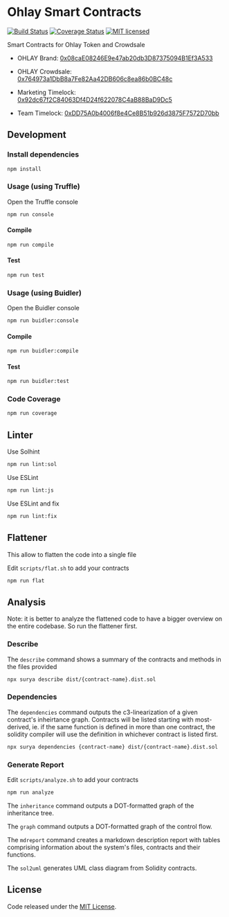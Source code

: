 # Ohlay Smart Contracts

[![Build Status](https://travis-ci.com/OHLAY-Brand/ohlay-smart-contracts.svg?branch=main)](https://travis-ci.com/OHLAY-Brand/ohlay-smart-contracts)
[![Coverage Status](https://coveralls.io/repos/github/OHLAY-Brand/ohlay-smart-contracts/badge.svg?branch=main)](https://coveralls.io/github/OHLAY-Brand/ohlay-smart-contracts?branch=main)
[![MIT licensed](https://img.shields.io/github/license/OHLAY-Brand/ohlay-smart-contracts.svg)](https://github.com/OHLAY-Brand/ohlay-smart-contracts/blob/master/LICENSE)

Smart Contracts for Ohlay Token and Crowdsale

* OHLAY Brand: [0x08caE08246E9e47ab20db3D87375094B1Ef3A533](https://etherscan.io/token/0x08cae08246e9e47ab20db3d87375094b1ef3a533)

* OHLAY Crowdsale: [0x764973a1DbB8a7Fe82Aa42DB606c8ea86b0BC48c](https://etherscan.io/address/0x764973a1dbb8a7fe82aa42db606c8ea86b0bc48c)

* Marketing Timelock: [0x92dc67f2C84063Df4D24f622078C4aB88BaD9Dc5](https://etherscan.io/address/0x92dc67f2c84063df4d24f622078c4ab88bad9dc5)
* Team Timelock: [0xDD75A0b4006f8e4Ce8B51b926d3875F7572D70bb](https://etherscan.io/address/0xdd75a0b4006f8e4ce8b51b926d3875f7572d70bb)


## Development


### Install dependencies

```bash
npm install
```


### Usage (using Truffle)

Open the Truffle console

```bash
npm run console
```


#### Compile

```bash
npm run compile
```


#### Test

```bash
npm run test
```


### Usage (using Buidler)

Open the Buidler console

```bash
npm run buidler:console
```


#### Compile

```bash
npm run buidler:compile
```


#### Test

```bash
npm run buidler:test
```


### Code Coverage

```bash
npm run coverage
```


## Linter

Use Solhint

```bash
npm run lint:sol
```

Use ESLint

```bash
npm run lint:js
```

Use ESLint and fix

```bash
npm run lint:fix
```


## Flattener

This allow to flatten the code into a single file

Edit `scripts/flat.sh` to add your contracts

```bash
npm run flat
```


## Analysis

Note: it is better to analyze the flattened code to have a bigger overview on the entire codebase. So run the flattener first.

### Describe

The `describe` command shows a summary of the contracts and methods in the files provided

```bash
npx surya describe dist/{contract-name}.dist.sol
```

### Dependencies

The `dependencies` command outputs the c3-linearization of a given contract's inheirtance graph. Contracts will be listed starting with most-derived, ie. if the same function is defined in more than one contract, the solidity compiler will use the definition in whichever contract is listed first.

```bash
npx surya dependencies {contract-name} dist/{contract-name}.dist.sol
```
### Generate Report

Edit `scripts/analyze.sh` to add your contracts

```bash
npm run analyze
```

The `inheritance` command outputs a DOT-formatted graph of the inheritance tree.

The `graph` command outputs a DOT-formatted graph of the control flow.

The `mdreport` command creates a markdown description report with tables comprising information about the system's files, contracts and their functions.

The `sol2uml` generates UML class diagram from Solidity contracts.


## License

Code released under the [MIT License](https://github.com/OHLAY-Brand/ohlay-smart-contracts/blob/master/LICENSE).
